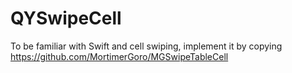 # QYSwipeCell
To be familiar with Swift and cell swiping, implement it by copying https://github.com/MortimerGoro/MGSwipeTableCell
